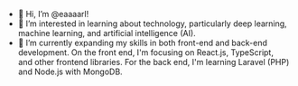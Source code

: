 - 👋 Hi, I’m @eaaaarl!
- 👀 I’m interested in learning about technology, particularly deep learning, machine learning, and artificial intelligence (AI).
- 🌱 I’m currently expanding my skills in both front-end and back-end development. On the front end, I'm focusing on React.js, TypeScript, and other frontend libraries. For the back end, I'm learning Laravel (PHP) and Node.js with MongoDB.



<!---
eaaaarl/eaaaarl is a ✨ special ✨ repository because its `README.md` (this file) appears on your GitHub profile.
You can click the Preview link to take a look at your changes.
--->
